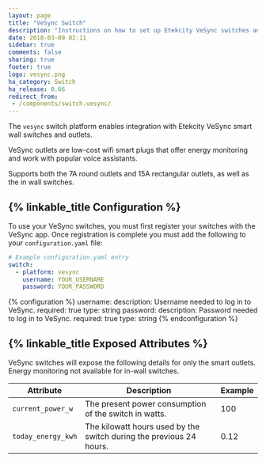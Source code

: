 ```yaml
---
layout: page
title: "VeSync Switch"
description: "Instructions on how to set up Etekcity VeSync switches and outlets within Home Assistant."
date: 2018-03-09 02:11
sidebar: true
comments: false
sharing: true
footer: true
logo: vesync.png
ha_category: Switch
ha_release: 0.66
redirect_from:
 - /components/switch.vesync/
---
```


The `vesync` switch platform enables integration with Etekcity VeSync smart wall switches and outlets.

VeSync outlets are low-cost wifi smart plugs that offer energy monitoring and work with popular voice assistants.

Supports both the 7A round outlets and 15A rectangular outlets, as well as the in wall switches.

## {% linkable_title Configuration %}

To use your VeSync switches, you must first register your switches with the VeSync app. Once registration is complete you must add the following to your `configuration.yaml` file:

```yaml
# Example configuration.yaml entry
switch:
  - platform: vesync
    username: YOUR_USERNAME
    password: YOUR_PASSWORD
```

{% configuration %}
username:
  description: Username needed to log in to VeSync.
  required: true
  type: string
password:
  description: Password needed to log in to VeSync.
  required: true
  type: string
{% endconfiguration %}

## {% linkable_title Exposed Attributes %}

VeSync switches will expose the following details for only the smart outlets. Energy monitoring not available for in-wall switches.

| Attribute           | Description                                                         | Example         |
| ------------------- | ------------------------------------------------------------------- | --------------- |
| `current_power_w`   | The present power consumption of the switch in watts.               | 100             |
| `today_energy_kwh`  | The kilowatt hours used by the switch during the previous 24 hours. | 0.12            |
